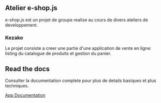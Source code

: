 ## Atelier e-shop.js

e-shop.js est un projet de groupe realise au cours de divers ateliers de developpement.

### Kezako

Le projet consiste a creer une partie d'une application de vente en ligne: listing du catalogue de produits et gestion du panier.

## Read the docs

Consulter la documentation complete pour plus de details basiques et plus techniques.

[App Documentation](https://jhechavarria.github.io/atelier-e-shop-js/)